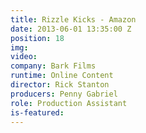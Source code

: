 ```yaml
---
title: Rizzle Kicks - Amazon
date: 2013-06-01 13:35:00 Z
position: 18
img: 
video: 
company: Bark Films
runtime: Online Content
director: Rick Stanton
producers: Penny Gabriel
role: Production Assistant
is-featured: 
---
```


